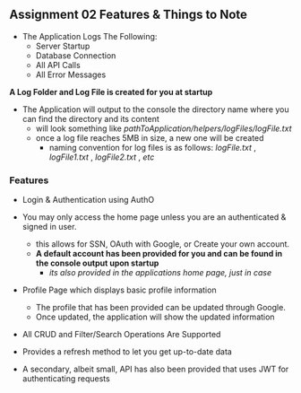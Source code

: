 ## Assignment 02 Features & Things to Note

- The Application Logs The Following:
  - Server Startup
  - Database Connection
  - All API Calls
  - All Error Messages

**A Log Folder and Log File is created for you at startup**

- The Application will output to the console the directory name where you can find the directory and its content
  - will look something like _pathToApplication/helpers/logFiles/logFile.txt_
  - once a log file reaches 5MB in size, a new one will be created
    - naming convention for log files is as follows: _logFile.txt_ , _logFile1.txt_ , _logFile2.txt_ , _etc_

### Features

- Login & Authentication using AuthO
- You may only access the home page unless you are an authenticated & signed in user.

  - this allows for SSN, OAuth with Google, or Create your own account.
  - **A default account has been provided for you and can be found in the console output upon startup**
    - _its also provided in the applications home page, just in case_

- Profile Page which displays basic profile information

  - The profile that has been provided can be updated through Google.
  - Once updated, the application will show the updated information

- All CRUD and Filter/Search Operations Are Supported
- Provides a refresh method to let you get up-to-date data

- A secondary, albeit small, API has also been provided that uses JWT for authenticating requests
